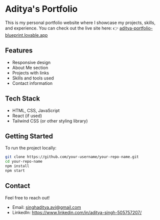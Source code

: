 # Aditya's Portfolio

This is my personal portfolio website where I showcase my projects, skills, and experience.
You can check out the live site here:
👉 [aditya-portfolio-blueprint.lovable.app](https://aditya-portfolio-blueprint.lovable.app/)

## Features

* Responsive design
* About Me section
* Projects with links
* Skills and tools used
* Contact information

## Tech Stack

* HTML, CSS, JavaScript
* React (if used)
* Tailwind CSS (or other styling library)

## Getting Started

To run the project locally:

```bash
git clone https://github.com/your-username/your-repo-name.git
cd your-repo-name
npm install
npm start
```

## Contact

Feel free to reach out!

* Email: singhaditya.avi@gmail.com
* LinkedIn: https://www.linkedin.com/in/aditya-singh-505757207/
